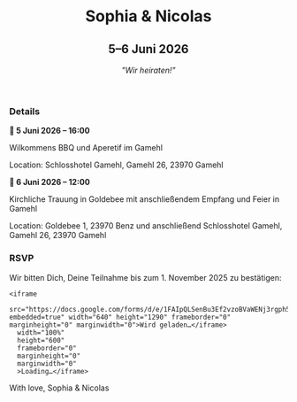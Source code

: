 <!DOCTYPE html>
<html lang="en">
<head>
  <meta charset="UTF-8" />
  <meta name="viewport" content="width=device-width, initial-scale=1.0" />
  <title>Sophia & Nicolas Hochzeit</title>
  <link rel="stylesheet" href="style.css" />
</head>
<body>
  <header>
    <h1>Sophia & Nicolas</h1>
    <h2>5–6 Juni 2026</h2>
    <p style="margin-top: 1rem; font-style: italic;">"Wir heiraten!"</p>
  </header>

  <section id="details">
    <h3>Details</h3>
    <p><strong>📅 5 Juni 2026 – 16:00</strong></p>
    <p>Wilkommens BBQ und Aperetif im Gamehl</p>
    <p>Location: Schlosshotel Gamehl, Gamehl 26, 23970 Gamehl</p>
    <p><strong>📅 6 Juni 2026 – 12:00</strong></p>
    <p>Kirchliche Trauung in Goldebee mit anschließendem Empfang und Feier in Gamehl</p>
    <p>Location: Goldebee 1, 23970 Benz und anschließend Schlosshotel Gamehl, Gamehl 26, 23970 Gamehl</p>
  </section>

  <section id="rsvp">
    <h3>RSVP</h3>
    <p>Wir bitten Dich, Deine Teilnahme bis zum 1. November 2025 zu bestätigen:</p>

    <iframe 
      src="https://docs.google.com/forms/d/e/1FAIpQLSenBu3Ef2vzoBVaWENj3rgph5LsBBgLZ7NyGDs5ZcTqf1ZkhQ/viewform?embedded=true" width="640" height="1290" frameborder="0" marginheight="0" marginwidth="0">Wird geladen…</iframe> 
      width="100%" 
      height="600" 
      frameborder="0" 
      marginheight="0" 
      marginwidth="0"
      >Loading…</iframe>
  </section>

  <footer>
    <p>With love, Sophia & Nicolas</p>
  </footer>
</body>
</html>
